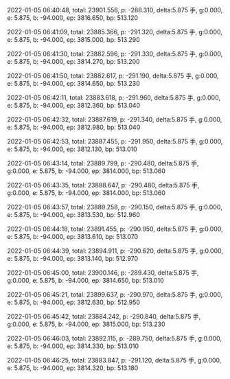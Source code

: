 2022-01-05 06:40:48, total: 23901.556, p: -288.310, delta:5.875 手, g:0.000, e: 5.875, b: -94.000, ep: 3816.650, bp: 513.120

2022-01-05 06:41:09, total: 23885.366, p: -291.320, delta:5.875 手, g:0.000, e: 5.875, b: -94.000, ep: 3815.000, bp: 513.290

2022-01-05 06:41:30, total: 23882.596, p: -291.330, delta:5.875 手, g:0.000, e: 5.875, b: -94.000, ep: 3814.270, bp: 513.200

2022-01-05 06:41:50, total: 23882.617, p: -291.190, delta:5.875 手, g:0.000, e: 5.875, b: -94.000, ep: 3814.650, bp: 513.230

2022-01-05 06:42:11, total: 23883.618, p: -291.960, delta:5.875 手, g:0.000, e: 5.875, b: -94.000, ep: 3812.360, bp: 513.040

2022-01-05 06:42:32, total: 23887.619, p: -291.340, delta:5.875 手, g:0.000, e: 5.875, b: -94.000, ep: 3812.980, bp: 513.040

2022-01-05 06:42:53, total: 23887.455, p: -291.950, delta:5.875 手, g:0.000, e: 5.875, b: -94.000, ep: 3812.130, bp: 513.010

2022-01-05 06:43:14, total: 23889.799, p: -290.480, delta:5.875 手, g:0.000, e: 5.875, b: -94.000, ep: 3814.000, bp: 513.060

2022-01-05 06:43:35, total: 23888.647, p: -290.480, delta:5.875 手, g:0.000, e: 5.875, b: -94.000, ep: 3814.000, bp: 513.060

2022-01-05 06:43:57, total: 23889.258, p: -290.150, delta:5.875 手, g:0.000, e: 5.875, b: -94.000, ep: 3813.530, bp: 512.960

2022-01-05 06:44:18, total: 23891.455, p: -290.950, delta:5.875 手, g:0.000, e: 5.875, b: -94.000, ep: 3813.610, bp: 513.070

2022-01-05 06:44:39, total: 23894.911, p: -290.620, delta:5.875 手, g:0.000, e: 5.875, b: -94.000, ep: 3813.140, bp: 512.970

2022-01-05 06:45:00, total: 23900.146, p: -289.430, delta:5.875 手, g:0.000, e: 5.875, b: -94.000, ep: 3814.650, bp: 513.010

2022-01-05 06:45:21, total: 23899.637, p: -290.970, delta:5.875 手, g:0.000, e: 5.875, b: -94.000, ep: 3812.630, bp: 512.950

2022-01-05 06:45:42, total: 23884.242, p: -290.840, delta:5.875 手, g:0.000, e: 5.875, b: -94.000, ep: 3815.000, bp: 513.230

2022-01-05 06:46:03, total: 23892.115, p: -289.750, delta:5.875 手, g:0.000, e: 5.875, b: -94.000, ep: 3814.330, bp: 513.010

2022-01-05 06:46:25, total: 23883.847, p: -291.120, delta:5.875 手, g:0.000, e: 5.875, b: -94.000, ep: 3814.320, bp: 513.180
